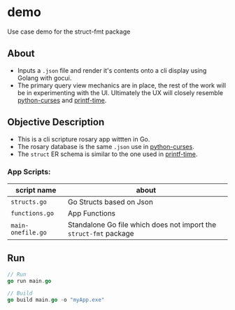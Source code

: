 # demo

Use case demo for the struct-fmt package

## About

* Inputs a ```.json``` file and render it's contents onto a cli display using Golang with gocui.
* The primary query view mechanics are in place, the rest of the work will be in experimenting with the UI. Ultimately the UX will closely resemble [python-curses]( http://github.com/mezcel/python-curses ) and [printf-time]( http://github.com/mezcel/printf-time ).

## Objective Description

* This is a cli scripture rosary app wittten in Go.
* The rosary database is the same ```.json``` use in [python-curses]( http://github.com/mezcel/python-curses ).
* The ```struct``` ER schema is similar to the one used in [printf-time]( http://github.com/mezcel/printf-time ).

### App Scripts:

| script name | about |
| --- | --- |
|```structs.go```|Go Structs based on Json|
|```functions.go```|App Functions|
|```main-onefile.go```|Standalone Go file which does not import the ```struct-fmt``` package|


## Run

```go
// Run
go run main.go

// Build
go build main.go -o "myApp.exe"
```